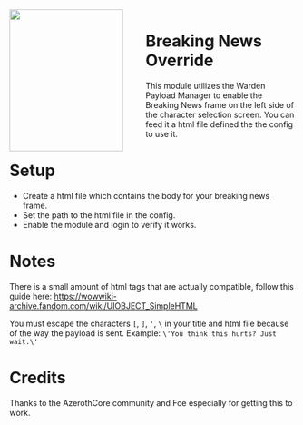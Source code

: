 <img align="left" width="200" height="250" style="margin: 0px 40px 0px 0px;" src="https://cdn.discordapp.com/attachments/814444289181351968/1077719446594002984/bkn.png">

# Breaking News Override
This module utilizes the Warden Payload Manager to enable the Breaking News frame on the left side of the character selection screen. You can feed it a html file defined the the config to use it.

# Setup
- Create a html file which contains the body for your breaking news frame.
- Set the path to the html file in the config.
- Enable the module and login to verify it works.

# Notes
There is a small amount of html tags that are actually compatible, follow this guide here: https://wowwiki-archive.fandom.com/wiki/UIOBJECT_SimpleHTML

You must escape the characters `[`, `]`, `'`, `\` in your title and html file because of the way the payload is sent.
Example:
`\'You think this hurts? Just wait.\'`

# Credits

Thanks to the AzerothCore community and Foe especially for getting this to work.